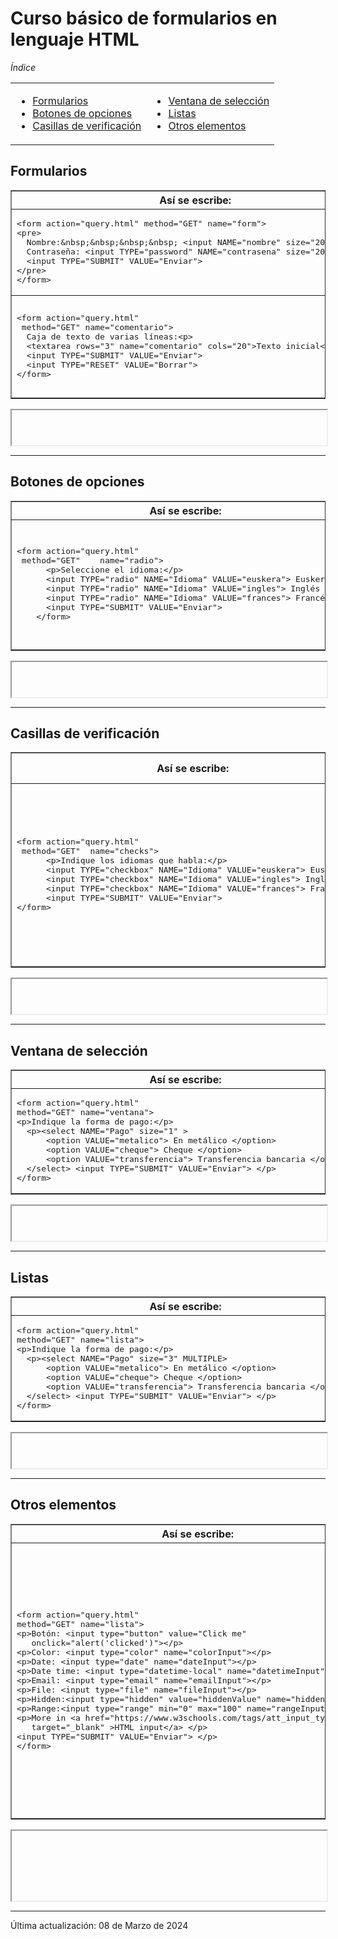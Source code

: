 # Curso básico de formularios en lenguaje HTML

*Índice*

<table WIDTH="90%" UNITS="relative">
  <tr>
    <td VALIGN="BASELINE"><ul>
      <li><a HREF="#form">Formularios</a></li>
      <li><a href="#radio">Botones de opciones</a></li>
      <li><a href="#check">Casillas de verificación</a></li>
    </ul>
    </td>
    <td VALIGN="BASELINE"><ul>
      <li><a href="#ventana">Ventana de selección</a></li>
      <li><a HREF="#lista">Listas</a>&nbsp;</li>
      <li><a HREF="#otros">Otros elementos</a>&nbsp;</li>
     </ul>
    </td>
  </tr>
</table>

<a NAME="form"></a>
## Formularios

<table BORDER="1" WIDTH="100%">
  <tr>
    <th><b>Así se escribe:</b></th>
    <th><b>Así se ve:</b>&nbsp;</th>
  </tr>
  <tr>
    <td WIDTH="50%"><pre>&lt;form action=&quot;query.html&quot; method=&quot;GET&quot; name=&quot;form&quot;&gt;
&lt;pre&gt;
  Nombre:&amp;nbsp;&amp;nbsp;&amp;nbsp;&amp;nbsp; &lt;input NAME=&quot;nombre&quot; size=&quot;20&quot;&gt; 
  Contraseña: &lt;input TYPE=&quot;password&quot; NAME=&quot;contrasena&quot; size=&quot;20&quot;&gt;
  &lt;input TYPE=&quot;SUBMIT&quot; VALUE=&quot;Enviar&quot;&gt; 
&lt;/pre&gt;
&lt;/form&gt;</pre>
    </td>
    <td WIDTH="50%"><form action="query.html" method="GET" name="form" target="res1">
      <pre>      Nombre:&nbsp;&nbsp;&nbsp;&nbsp; <input name="nombre" size="20"> 
      Contraseña: <input type="password" name="contrasena" size="20">
      <input type="SUBMIT" value="Enviar"> 
    </pre>
    </form>
    </td>
  </tr>
  <tr>
    <td WIDTH="50%"><pre>&lt;form action=&quot;query.html&quot;
 method=&quot;GET&quot; name=&quot;comentario&quot;&gt;
  Caja de texto de varias líneas:&lt;p&gt;
  &lt;textarea rows=&quot;3&quot; name=&quot;comentario&quot; cols=&quot;20&quot;&gt;Texto inicial&lt;/textarea&gt;
  &lt;input TYPE=&quot;SUBMIT&quot; VALUE=&quot;Enviar&quot;&gt; 
  &lt;input TYPE=&quot;RESET&quot; VALUE=&quot;Borrar&quot;&gt;
&lt;/form&gt;</pre>
    </td>
    <td WIDTH="50%"><form action="query.html" method="GET" name="comentario" target="res1">
      <p>Caja de texto de varias líneas:</p>
      <p><textarea rows="3" name="comentario" cols="20">Texto inicial</textarea></p>
      <p><input type="SUBMIT" value="Enviar"> <input type="RESET" value="Borrar"> </p>
    </form>
    </td>
  </tr>
</table>

<iframe name="res1"></iframe>
<hr>

<a NAME="radio"></a>
## Botones de opciones

<table BORDER="1" WIDTH="100%">
  <tr>
    <th><b>Así se escribe:</b></th>
    <th><b>Así se ve:</b>&nbsp;</th>
  </tr>
  <tr>
    <td WIDTH="50%"><pre>&lt;form action=&quot;query.html&quot;
 method=&quot;GET&quot;    name=&quot;radio&quot;&gt;
      &lt;p&gt;Seleccione el idioma:&lt;/p&gt;
      &lt;input TYPE=&quot;radio&quot; NAME=&quot;Idioma&quot; VALUE=&quot;euskera&quot;&gt; Euskera &lt;br&gt;
      &lt;input TYPE=&quot;radio&quot; NAME=&quot;Idioma&quot; VALUE=&quot;ingles&quot;&gt; Inglés &lt;br&gt;
      &lt;input TYPE=&quot;radio&quot; NAME=&quot;Idioma&quot; VALUE=&quot;frances&quot;&gt; Francés &lt;br&gt;
      &lt;input TYPE=&quot;SUBMIT&quot; VALUE=&quot;Enviar&quot;&gt;
    &lt;/form&gt;</pre>
    </td>
    <td WIDTH="50%"><form action="query.html" method="GET" name="radio" target="res3">
      <p>Seleccione el idioma:</p>
      <p><input type="radio" name="Idioma" value="euskera"> Euskera <br>
      <input type="radio" name="Idioma" value="ingles"> Inglés <br>
      <input type="radio" name="Idioma" value="frances"> Francés <br>
      <input type="SUBMIT" value="Enviar"> </p>
    </form>
    </td>
  </tr>
</table>

<iframe name="res3"></iframe>
<hr WIDTH="100%">

<a NAME="check"></a>
## Casillas de verificación

<table BORDER="1" WIDTH="100%">
  <tr>
    <th><b>Así se escribe:</b></th>
    <th><b>Así se ve:</b>&nbsp;</th>
  </tr>
  <tr>
    <td WIDTH="50%"><pre>&lt;form action=&quot;query.html&quot;
 method=&quot;GET&quot;  name=&quot;checks&quot;&gt;
      &lt;p&gt;Indique los idiomas que habla:&lt;/p&gt;
      &lt;input TYPE=&quot;checkbox&quot; NAME=&quot;Idioma&quot; VALUE=&quot;euskera&quot;&gt; Euskera &lt;br&gt;
      &lt;input TYPE=&quot;checkbox&quot; NAME=&quot;Idioma&quot; VALUE=&quot;ingles&quot;&gt; Inglés &lt;br&gt;
      &lt;input TYPE=&quot;checkbox&quot; NAME=&quot;Idioma&quot; VALUE=&quot;frances&quot;&gt; Francés &lt;br&gt;
      &lt;input TYPE=&quot;SUBMIT&quot; VALUE=&quot;Enviar&quot;&gt;
&lt;/form&gt;</pre>
    </td>
    <td WIDTH="50%"><form action="query.html" method="GET" name="checks" target="res2">
      <p>Indique los idiomas que habla:</p>
      <p><input type="checkbox" name="Idioma" value="euskera"> Euskera <br>
      <input type="checkbox" name="Idioma" value="ingles"> Inglés <br>
      <input type="checkbox" name="Idioma" value="frances"> Francés <br>
      <input type="SUBMIT" value="Enviar"> </p>
    </form>
    </td>
  </tr>
</table>

<iframe name="res2"></iframe>
<hr>

<a NAME="ventana"></a>
## Ventana de selección

<table BORDER="1" WIDTH="100%">
  <tr>
    <th><b>Así se escribe:</b></th>
    <th><b>Así se ve:</b>&nbsp;</th>
  </tr>
  <tr>
    <td WIDTH="50%"><pre>&lt;form action=&quot;query.html&quot;
method=&quot;GET&quot; name=&quot;ventana&quot;&gt;
&lt;p&gt;Indique la forma de pago:&lt;/p&gt;
  &lt;p&gt;&lt;select NAME=&quot;Pago&quot; size=&quot;1&quot; &gt;
      &lt;option VALUE=&quot;metalico&quot;&gt; En metálico &lt;/option&gt;
      &lt;option VALUE=&quot;cheque&quot;&gt; Cheque &lt;/option&gt;
      &lt;option VALUE=&quot;transferencia&quot;&gt; Transferencia bancaria &lt;/option&gt;
  &lt;/select&gt; &lt;input TYPE=&quot;SUBMIT&quot; VALUE=&quot;Enviar&quot;&gt; &lt;/p&gt;
&lt;/form&gt;</pre>
    </td>
    <td WIDTH="50%"><form action="query.html" method="GET" name="ventana" target="res4">
      <p>Indique la forma de pago:</p>
      <p><select name="Pago" size="1">
        <option value="metalico"> En metálico </option>
        <option value="cheque"> Cheque </option>
        <option value="transferencia"> Transferencia bancaria </option>
      </select> <input type="SUBMIT" value="Enviar"> </p>
    </form>
    </td>
  </tr>
</table>

<iframe name="res4"></iframe>
<hr WIDTH="100%">

<a NAME="lista"></a>
## Listas

<table BORDER="1" WIDTH="100%">
  <tr>
    <th><b>Así se escribe:</b></th>
    <th><b>Así se ve:</b>&nbsp;</th>
  </tr>
  <tr>
    <td WIDTH="50%"><pre>&lt;form action=&quot;query.html&quot;
method=&quot;GET&quot; name=&quot;lista&quot;&gt;
&lt;p&gt;Indique la forma de pago:&lt;/p&gt;
  &lt;p&gt;&lt;select NAME=&quot;Pago&quot; size=&quot;3&quot; MULTIPLE&gt;
      &lt;option VALUE=&quot;metalico&quot;&gt; En metálico &lt;/option&gt;
      &lt;option VALUE=&quot;cheque&quot;&gt; Cheque &lt;/option&gt;
      &lt;option VALUE=&quot;transferencia&quot;&gt; Transferencia bancaria &lt;/option&gt;
  &lt;/select&gt; &lt;input TYPE=&quot;SUBMIT&quot; VALUE=&quot;Enviar&quot;&gt; &lt;/p&gt;
&lt;/form&gt;</pre>
    </td>
    <td WIDTH="50%"><form action="query.html" method="GET" name="lista" target="res5">
      <p>Indique la forma de pago:</p>
      <p><select name="Pago" size="3" multiple="">
        <option value="metalico"> En metálico </option>
        <option value="cheque"> Cheque </option>
        <option value="transferencia"> Transferencia bancaria </option>
      </select> <input type="SUBMIT" value="Enviar"> </p>
    </form>
    </td>
  </tr>
</table>

<iframe name="res5"></iframe>

<hr WIDTH="100%">

<a NAME="otros"></a>
## Otros elementos

<table BORDER="1" WIDTH="100%">
  <tr>
    <th><b>Así se escribe:</b></th>
    <th><b>Así se ve:</b>&nbsp;</th>
  </tr>
  <tr>
    <td WIDTH="50%"><pre>&lt;form action=&quot;query.html&quot;
method=&quot;GET&quot; name=&quot;lista&quot;&gt;
&lt;p&gt;Bot&oacute;n: &lt;input type="button" value="Click me"<br />   onclick="alert('clicked')"&gt;&lt;/p&gt;<br />&lt;p&gt;Color: &lt;input type="color" name="colorInput"&gt;&lt;/p&gt;<br />&lt;p&gt;Date: &lt;input type="date" name="dateInput"&gt;&lt;/p&gt;<br />&lt;p&gt;Date time: &lt;input type="datetime-local" name="datetimeInput"&gt;&lt;/p&gt;<br />&lt;p&gt;Email: &lt;input type="email" name="emailInput"&gt;&lt;/p&gt;<br />&lt;p&gt;File: &lt;input type="file" name="fileInput"&gt;&lt;/p&gt;<br />&lt;p&gt;Hidden:&lt;input type="hidden" value="hiddenValue" name="hiddenInput"&gt;&lt;/p&gt;
&lt;p&gt;Range:&lt;input type="range" min="0" max="100" name="rangeInput"&gt;&lt;/p&gt;
&lt;p&gt;More in &lt;a href="https://www.w3schools.com/tags/att_input_type.asp"<br />   target="_blank" &gt;HTML input&lt;/a&gt; &lt;/p&gt;
&lt;input TYPE=&quot;SUBMIT&quot; VALUE=&quot;Enviar&quot;&gt; &lt;/p&gt;
&lt;/form&gt;</pre>
    </td>
    <td WIDTH="50%"><form action="query.html" method="GET" name="lista" target="res6">
      <p>Botón: <input type="button" value="Click me" onclick="alert('clicked')"></p>
      <p>Color: <input type="color" name="colorInput"></p>
      <p>Date:  <input type="date" name="dateInput"></p>
      <p>Date time:  <input type="datetime-local" name="datetimeInput"></p>
      <p>Email: <input type="email" name="emailInput"></p>
      <p>File:  <input type="file" name="fileInput"></p>
      <p>Hidden:<input type="hidden" value="hiddenValue" name="hiddenInput"></p>
      <p>Range:<input type="range" min="0" max="100" name="rangeInput"></p>
      <p>More in <a target='_blank' href='https://www.w3schools.com/tags/att_input_type.asp'> HTML input</a></p>
       <input type="SUBMIT" value="Enviar">
    </form>
    </td>
  </tr>
</table>
<iframe name="res6" class="height"></iframe>
<hr WIDTH="100%">

&Uacute;ltima actualizaci&oacute;n: 08 de Marzo de 2024

<style>
iframe {
    height: 4em;
    width: 100%;
}
iframe.height {
   height: 8em;
}}
</style>
<style>
form:hover {
    outline: 4px dashed red;
}
</style>

